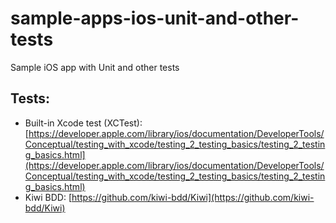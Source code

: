 # sample-apps-ios-unit-and-other-tests

Sample iOS app with Unit and other tests

## Tests:

* Built-in Xcode test (XCTest): [https://developer.apple.com/library/ios/documentation/DeveloperTools/Conceptual/testing_with_xcode/testing_2_testing_basics/testing_2_testing_basics.html](https://developer.apple.com/library/ios/documentation/DeveloperTools/Conceptual/testing_with_xcode/testing_2_testing_basics/testing_2_testing_basics.html)
* Kiwi BDD: [https://github.com/kiwi-bdd/Kiwi](https://github.com/kiwi-bdd/Kiwi)
